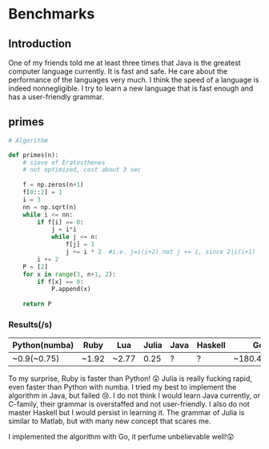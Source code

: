 # Benchmarks

## Introduction

One of my friends told me at least three times that Java is the greatest computer language currently. It is fast and safe. He care about the performance of the languages very much. I think the speed of a language is indeed nonnegligible. I try to learn a new language that is fast enough and has a user-friendly grammar.

## primes

```python
# Algorithm

def primes(n):
    # sieve of Eratosthenes
    # not optimized, cost about 3 sec
    
    f = np.zeros(n+1)
    f[0::2] = 1
    i = 3
    nn = np.sqrt(n)
    while i <= nn:
        if f[i] == 0:
            j = i*i
            while j <= n:
                f[j] = 1
                j += i * 2  #i.e. j=i(i+2) not j += i, since 2|i(i+1)
        i += 2
    P = [2]
    for x in range(3, n+1, 2):
        if f[x] == 0:
            P.append(x)
 
    return P
```



### Results(/s)

| Python(numba) | Ruby  | Lua   | Julia | Java | Haskell | Go(compile)         |
| ------------- | ----- | ----- | ----- | ---- | ------- | ------------------- |
| ~0.9(~0.75)   | ~1.92 | ~2.77 | 0.25  | ?    | ?       | ~180.422µs(195.411) |



To my surprise, Ruby is faster than Python! :astonished: Julia is really fucking rapid, even faster than Python with numba. I tried my best to implement the algorithm in Java, but failed :cry:. I do not think I would learn Java currently, or C-family, their grammar is overstaffed and not user-friendly. I also do not master Haskell but I would persist in learning it. The grammar of Julia is similar to Matlab, but with many new concept that scares me.



I implemented the algorithm with Go, it perfume unbelievable well!😲 